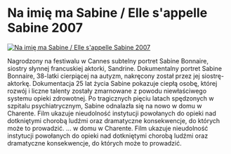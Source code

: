Na imię ma Sabine / Elle s'appelle Sabine 2007 
=============
[![Na imię ma Sabine / Elle s'appelle Sabine 2007 ](http://vidos.pl/images/player.gif)](http://vidos.pl/na-imie-ma-sabine-elle-s-appelle-sabine-2007)

 Nagrodzony na festiwalu w Cannes subtelny portret Sabine Bonnaire, siostry słynnej francuskiej aktorki, Sandrine. Dokumentalny portret Sabine Bonnaire, 38-latki cierpiącej na autyzm, nakręcony został przez jej siostrę-aktorkę. Dokumentacja 25 lat życia Sabine pokazuje ciepłą osobę, której rozwój i liczne talenty zostały zmarnowane z powodu niewłaściwego systemu opieki zdrowotnej. Po tragicznych pięciu latach spędzonych w szpitalu psychiatrycznym, Sabine odnalazła się na nowo w domu w Charente. Film ukazuje nieudolność instytucji powołanych do opieki nad dotkniętymi chorobą ludźmi oraz dramatyczne konsekwencje, do których może to prowadzić.  ... w domu w Charente. Film ukazuje nieudolność instytucji powołanych do opieki nad dotkniętymi chorobą ludźmi oraz dramatyczne konsekwencje, do których może to prowadzić.
